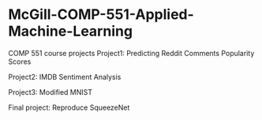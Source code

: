 # McGill-COMP-551-Applied-Machine-Learning
COMP 551 course projects
Project1: Predicting Reddit Comments Popularity Scores

Project2: IMDB Sentiment Analysis

Project3: Modified MNIST

Final project: Reproduce SqueezeNet
